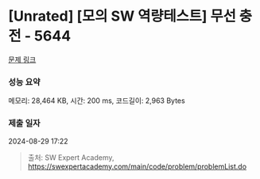 # [Unrated] [모의 SW 역량테스트] 무선 충전 - 5644 

[문제 링크](https://swexpertacademy.com/main/code/problem/problemDetail.do?contestProbId=AWXRDL1aeugDFAUo) 

### 성능 요약

메모리: 28,464 KB, 시간: 200 ms, 코드길이: 2,963 Bytes

### 제출 일자

2024-08-29 17:22



> 출처: SW Expert Academy, https://swexpertacademy.com/main/code/problem/problemList.do